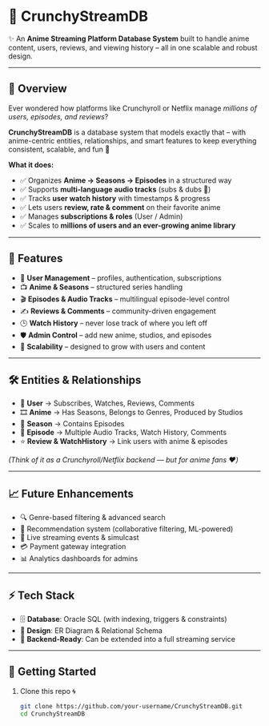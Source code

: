 # 🍥 CrunchyStreamDB  
✨ An **Anime Streaming Platform Database System** built to handle anime content, users, reviews, and viewing history – all in one scalable and robust design.  

---

## 📌 Overview  
Ever wondered how platforms like Crunchyroll or Netflix manage *millions of users, episodes, and reviews*?  

**CrunchyStreamDB** is a database system that models exactly that – with anime-centric entities, relationships, and smart features to keep everything consistent, scalable, and fun 🎉  

**What it does:**  
- ✅ Organizes **Anime → Seasons → Episodes** in a structured way  
- ✅ Supports **multi-language audio tracks** (subs & dubs 🎤)  
- ✅ Tracks **user watch history** with timestamps & progress  
- ✅ Lets users **review, rate & comment** on their favorite anime  
- ✅ Manages **subscriptions & roles** (User / Admin)  
- ✅ Scales to **millions of users and an ever-growing anime library**  

---

## 🎯 Features  
- 👤 **User Management** – profiles, authentication, subscriptions  
- 📺 **Anime & Seasons** – structured series handling  
- 🎬 **Episodes & Audio Tracks** – multilingual episode-level control  
- ✍️ **Reviews & Comments** – community-driven engagement  
- 🕒 **Watch History** – never lose track of where you left off  
- 🛡️ **Admin Control** – add new anime, studios, and episodes  
- 🚀 **Scalability** – designed to grow with users and content  

---

## 🛠️ Entities & Relationships  
- 👤 **User** → Subscribes, Watches, Reviews, Comments  
- 🎞️ **Anime** → Has Seasons, Belongs to Genres, Produced by Studios  
- 🍂 **Season** → Contains Episodes  
- 🎥 **Episode** → Multiple Audio Tracks, Watch History, Comments  
- ⭐ **Review & WatchHistory** → Link users with anime & episodes  

*(Think of it as a Crunchyroll/Netflix backend — but for anime fans ❤️)*  

---

## 📈 Future Enhancements  
- 🔍 Genre-based filtering & advanced search  
- 🤖 Recommendation system (collaborative filtering, ML-powered)  
- 🎉 Live streaming events & simulcast  
- 💳 Payment gateway integration  
- 📊 Analytics dashboards for admins  

---

## ⚡ Tech Stack  
- 🗄️ **Database**: Oracle SQL (with indexing, triggers & constraints)  
- 📐 **Design**: ER Diagram & Relational Schema  
- 🔗 **Backend-Ready**: Can be extended into a full streaming service  

---

## 🚀 Getting Started  
1. Clone this repo 🌀  
   ```bash
   git clone https://github.com/your-username/CrunchyStreamDB.git
   cd CrunchyStreamDB
